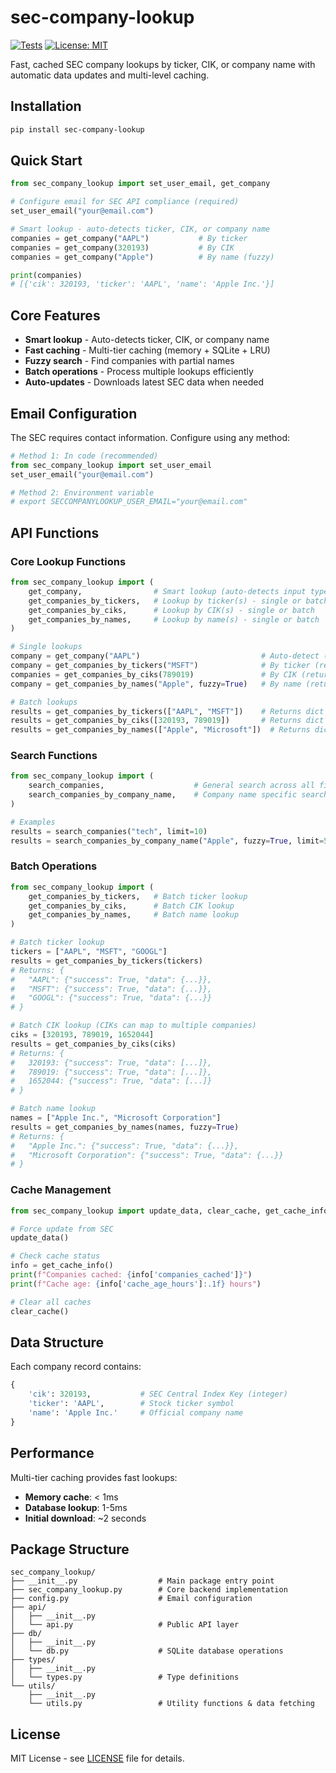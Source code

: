 # sec-company-lookup

[![Tests](https://github.com/JNewman-cell/sec-company-lookup/actions/workflows/tests.yml/badge.svg)](https://github.com/JNewman-cell/sec-company-lookup/actions/workflows/tests.yml)
[![License: MIT](https://img.shields.io/badge/License-MIT-yellow.svg)](https://opensource.org/licenses/MIT)

Fast, cached SEC company lookups by ticker, CIK, or company name with automatic data updates and multi-level caching.

## Installation

```bash
pip install sec-company-lookup
```

## Quick Start

```python
from sec_company_lookup import set_user_email, get_company

# Configure email for SEC API compliance (required)
set_user_email("your@email.com")

# Smart lookup - auto-detects ticker, CIK, or company name
companies = get_company("AAPL")           # By ticker
companies = get_company(320193)           # By CIK
companies = get_company("Apple")          # By name (fuzzy)

print(companies)
# [{'cik': 320193, 'ticker': 'AAPL', 'name': 'Apple Inc.'}]
```

## Core Features

- **Smart lookup** - Auto-detects ticker, CIK, or company name
- **Fast caching** - Multi-tier caching (memory + SQLite + LRU)
- **Fuzzy search** - Find companies with partial names
- **Batch operations** - Process multiple lookups efficiently
- **Auto-updates** - Downloads latest SEC data when needed

## Email Configuration

The SEC requires contact information. Configure using any method:

```python
# Method 1: In code (recommended)
from sec_company_lookup import set_user_email
set_user_email("your@email.com")

# Method 2: Environment variable
# export SECCOMPANYLOOKUP_USER_EMAIL="your@email.com"
```

## API Functions

### Core Lookup Functions

```python
from sec_company_lookup import (
    get_company,                # Smart lookup (auto-detects input type)
    get_companies_by_tickers,   # Lookup by ticker(s) - single or batch
    get_companies_by_ciks,      # Lookup by CIK(s) - single or batch
    get_companies_by_names,     # Lookup by name(s) - single or batch
)

# Single lookups
company = get_company("AAPL")                           # Auto-detect (returns list)
company = get_companies_by_tickers("MSFT")              # By ticker (returns CompanyData or None)
companies = get_companies_by_ciks(789019)               # By CIK (returns list)
company = get_companies_by_names("Apple", fuzzy=True)   # By name (returns CompanyData or None)

# Batch lookups
results = get_companies_by_tickers(["AAPL", "MSFT"])    # Returns dict with structured responses
results = get_companies_by_ciks([320193, 789019])       # Returns dict mapping CIK to list
results = get_companies_by_names(["Apple", "Microsoft"])  # Returns dict with structured responses
```

### Search Functions

```python
from sec_company_lookup import (
    search_companies,                    # General search across all fields
    search_companies_by_company_name,    # Company name specific search
)

# Examples  
results = search_companies("tech", limit=10)
results = search_companies_by_company_name("Apple", fuzzy=True, limit=5)
```

### Batch Operations

```python
from sec_company_lookup import (
    get_companies_by_tickers,   # Batch ticker lookup
    get_companies_by_ciks,      # Batch CIK lookup
    get_companies_by_names,     # Batch name lookup
)

# Batch ticker lookup
tickers = ["AAPL", "MSFT", "GOOGL"]
results = get_companies_by_tickers(tickers)
# Returns: {
#   "AAPL": {"success": True, "data": {...}},
#   "MSFT": {"success": True, "data": {...}},
#   "GOOGL": {"success": True, "data": {...}}
# }

# Batch CIK lookup (CIKs can map to multiple companies)
ciks = [320193, 789019, 1652044]
results = get_companies_by_ciks(ciks)
# Returns: {
#   320193: {"success": True, "data": [...]},
#   789019: {"success": True, "data": [...]},
#   1652044: {"success": True, "data": [...]}
# }

# Batch name lookup
names = ["Apple Inc.", "Microsoft Corporation"]
results = get_companies_by_names(names, fuzzy=True)
# Returns: {
#   "Apple Inc.": {"success": True, "data": {...}},
#   "Microsoft Corporation": {"success": True, "data": {...}}
# }
```

### Cache Management

```python
from sec_company_lookup import update_data, clear_cache, get_cache_info

# Force update from SEC
update_data()

# Check cache status
info = get_cache_info()
print(f"Companies cached: {info['companies_cached']}")
print(f"Cache age: {info['cache_age_hours']:.1f} hours")

# Clear all caches
clear_cache()
```

## Data Structure

Each company record contains:

```python
{
    'cik': 320193,           # SEC Central Index Key (integer)
    'ticker': 'AAPL',        # Stock ticker symbol  
    'name': 'Apple Inc.'     # Official company name
}
```

## Performance

Multi-tier caching provides fast lookups:

- **Memory cache**: < 1ms
- **Database lookup**: 1-5ms  
- **Initial download**: ~2 seconds

## Package Structure

```
sec_company_lookup/
├── __init__.py                  # Main package entry point
├── sec_company_lookup.py        # Core backend implementation
├── config.py                    # Email configuration
├── api/
│   ├── __init__.py
│   └── api.py                   # Public API layer
├── db/
│   ├── __init__.py
│   └── db.py                    # SQLite database operations
├── types/
│   ├── __init__.py
│   └── types.py                 # Type definitions
└── utils/
    ├── __init__.py
    └── utils.py                 # Utility functions & data fetching
```

## License

MIT License - see [LICENSE](LICENSE) file for details.
